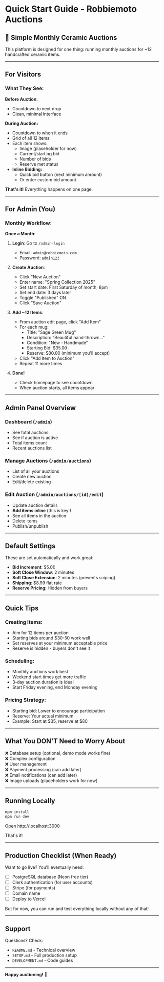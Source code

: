 # Quick Start Guide - Robbiemoto Auctions

## 🏺 Simple Monthly Ceramic Auctions

This platform is designed for one thing: running monthly auctions for ~12 handcrafted ceramic items.

---

## For Visitors

### What They See:

**Before Auction:**
- Countdown to next drop
- Clean, minimal interface

**During Auction:**
- Countdown to when it ends
- Grid of all 12 items
- Each item shows:
  - Image (placeholder for now)
  - Current/starting bid
  - Number of bids
  - Reserve met status
- **Inline Bidding:**
  - Quick bid button (next minimum amount)
  - Or enter custom bid amount

**That's it!** Everything happens on one page.

---

## For Admin (You)

### Monthly Workflow:

**Once a Month:**

1. **Login**: Go to `/admin-login`
   - Email: `admin@robbiemoto.com`
   - Password: `admin123`

2. **Create Auction**:
   - Click "New Auction"
   - Enter name: "Spring Collection 2025"
   - Set start date: First Saturday of month, 8pm
   - Set end date: 3 days later
   - Toggle "Published" ON
   - Click "Save Auction"

3. **Add ~12 Items**:
   - From auction edit page, click "Add Item"
   - For each mug:
     - Title: "Sage Green Mug"
     - Description: "Beautiful hand-thrown..."
     - Condition: "New - Handmade"
     - Starting Bid: $35.00
     - Reserve: $80.00 (minimum you'll accept)
   - Click "Add Item to Auction"
   - Repeat 11 more times

4. **Done!**
   - Check homepage to see countdown
   - When auction starts, all items appear

---

## Admin Panel Overview

### Dashboard (`/admin`)
- See total auctions
- See if auction is active
- Total items count
- Recent auctions list

### Manage Auctions (`/admin/auctions`)
- List of all your auctions
- Create new auction
- Edit/delete existing

### Edit Auction (`/admin/auctions/[id]/edit`)
- Update auction details
- **Add items inline** (this is key!)
- See all items in the auction
- Delete items
- Publish/unpublish

---

## Default Settings

These are set automatically and work great:

- **Bid Increment**: $5.00
- **Soft Close Window**: 2 minutes
- **Soft Close Extension**: 2 minutes (prevents sniping)
- **Shipping**: $8.99 flat rate
- **Reserve Pricing**: Hidden from buyers

---

## Quick Tips

### Creating Items:
- Aim for 12 items per auction
- Starting bids around $30-50 work well
- Set reserves at your minimum acceptable price
- Reserve is hidden - buyers don't see it

### Scheduling:
- Monthly auctions work best
- Weekend start times get more traffic
- 3-day auction duration is ideal
- Start Friday evening, end Monday evening

### Pricing Strategy:
- Starting bid: Lower to encourage participation
- Reserve: Your actual minimum
- Example: Start at $35, reserve at $80

---

## What You DON'T Need to Worry About

❌ Database setup (optional, demo mode works fine)  
❌ Complex configuration  
❌ User management  
❌ Payment processing (can add later)  
❌ Email notifications (can add later)  
❌ Image uploads (placeholders work for now)  

---

## Running Locally

```bash
npm install
npm run dev
```

Open http://localhost:3000

That's it!

---

##  Production Checklist (When Ready)

Want to go live? You'll eventually need:

- [ ] PostgreSQL database (Neon free tier)
- [ ] Clerk authentication (for user accounts)
- [ ] Stripe (for payments)
- [ ] Domain name
- [ ] Deploy to Vercel

But for now, you can run and test everything locally without any of that!

---

## Support

Questions? Check:
- `README.md` - Technical overview
- `SETUP.md` - Full production setup
- `DEVELOPMENT.md` - Code guides

---

**Happy auctioning! 🏺**


